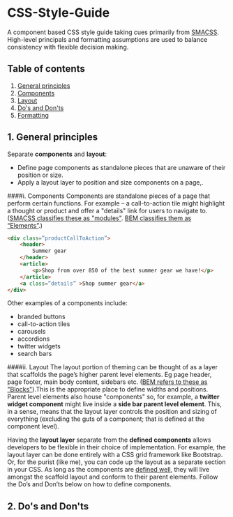 # CSS-Style-Guide
A component based CSS style guide taking cues primarily from [SMACSS](https://smacss.com/). High-level principals and formatting assumptions are used to balance consistency with flexible decision making. 

## Table of contents
1. [General principles](#general-principles)
  1. [Components](#Components)
  2. [Layout](#Layout)
2. [Do's and Don'ts](#doDont)
3. [Formatting](#Format)


<a name="general-principles"></a>
## 1. General principles
Separate **components** and **layout**: 
* Define page components as standalone pieces that are unaware of their position or size. 
* Apply a layout layer to position and size components on a page,.

<a name="Components"></a>
####i. Components
Components are standalone pieces of a page that perform certain functions. For example – a call-to-action tile might highlight a thought or product and offer a "details" link for users to navigate to. ([SMACSS classifies these as "modules"](https://smacss.com/book/type-module). [BEM classifies them as “Elements”](https://en.bem.info/methodology/key-concepts/#element).) 

```html
<div class=”productCallToAction”>
	<header>
		Summer gear
	</header>
	<article>
		<p>Shop from over 850 of the best summer gear we have!</p>
	</article>
	<a class=”details” >Shop summer gear</a> 
</div>
```

Other examples of a components include:
* branded buttons
* call-to-action tiles 
* carousels 
* accordions 
* twitter widgets 
* search bars

<a name="Layout"></a>
####ii. Layout 
The layout portion of theming can be thought of as a layer that scaffolds the page’s higher parent level elements. Eg page header, page footer, main body content, sidebars etc.  ([BEM refers to these as "Blocks"](https://en.bem.info/methodology/key-concepts/#block)).This is the appropriate place to define widths and positions.  Parent level elements also house "components" so, for example, a **twitter widget component** might live inside a **side bar parent level element**. This, in a sense, means that the layout layer controls the position and sizing of everything (excluding the guts of a component; that is defined at the component level).

Having the **layout layer** separate from the **defined components** allows developers to be flexible in their choice of implementation. For example, the layout layer can be done entirely with a CSS grid framework like Bootstrap. Or, for the purist (like me), you can code up the layout as a separate section in your CSS.  As long as the components are [defined well](#doDont), they will live amongst the scaffold layout and conform to their parent elements. Follow the Do’s and Don’ts below on how to define components. 


<a name="doDont"></a>
## 2. Do's and Don'ts


